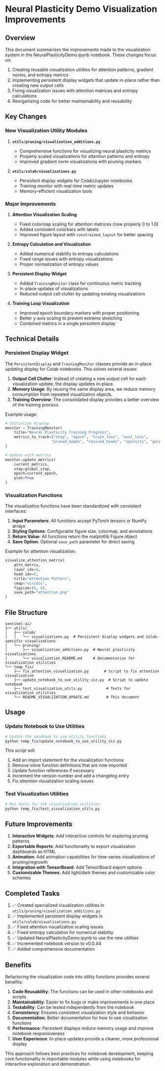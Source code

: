 # Neural Plasticity Demo Visualization Improvements

## Overview

This document summarizes the improvements made to the visualization system in the NeuralPlasticityDemo.ipynb notebook. These changes focus on:

1. Creating reusable visualization utilities for attention patterns, gradient norms, and entropy metrics
2. Implementing persistent display widgets that update in-place rather than creating new output cells
3. Fixing visualization issues with attention matrices and entropy calculations
4. Reorganizing code for better maintainability and reusability

## Key Changes

### New Visualization Utility Modules

1. **`utils/pruning/visualization_additions.py`**
   - Comprehensive functions for visualizing neural plasticity metrics
   - Properly scaled visualizations for attention patterns and entropy
   - Improved gradient norm visualizations with pruning markers

2. **`utils/colab/visualizations.py`**
   - Persistent display widgets for Colab/Jupyter notebooks
   - Training monitor with real-time metric updates
   - Memory-efficient visualization tools

### Major Improvements

1. **Attention Visualization Scaling**
   - Fixed colormap scaling for attention matrices (now properly 0 to 1.0)
   - Added consistent colorbars with labels
   - Improved figure layout with `constrained_layout` for better spacing

2. **Entropy Calculation and Visualization**
   - Added numerical stability to entropy calculations
   - Fixed range issues with entropy visualizations
   - Proper normalization of entropy values

3. **Persistent Display Widget**
   - Added `TrainingMonitor` class for continuous metric tracking
   - In-place updates of visualizations
   - Reduced output cell clutter by updating existing visualizations

4. **Training Loop Visualization**
   - Improved epoch boundary markers with proper positioning
   - Better y-axis scaling to prevent extreme stretching
   - Combined metrics in a single persistent display

## Technical Details

### Persistent Display Widget

The `PersistentDisplay` and `TrainingMonitor` classes provide an in-place updating display for Colab notebooks. This solves several issues:

1. **Output Cell Clutter**: Instead of creating a new output cell for each visualization update, the display updates in-place.
2. **Memory Usage**: By reusing the same display area, we reduce memory consumption from repeated visualization objects.
3. **Training Overview**: The consolidated display provides a better overview of the training process.

Example usage:

```python
# Initialize display
monitor = TrainingMonitor(
    title="Neural Plasticity Training Progress",
    metrics_to_track=["step", "epoch", "train_loss", "eval_loss", 
                     "pruned_heads", "revived_heads", "sparsity", "perplexity"]
)

# Update with metrics
monitor.update_metrics(
    current_metrics,
    step=global_step,
    epoch=current_epoch,
    plot=True
)
```

### Visualization Functions

The visualization functions have been standardized with consistent interfaces:

1. **Input Parameters**: All functions accept PyTorch tensors or NumPy arrays
2. **Styling Options**: Configurable figure size, colormap, and annotations
3. **Return Value**: All functions return the matplotlib Figure object
4. **Save Option**: Optional `save_path` parameter for direct saving

Example for attention visualization:

```python
visualize_attention_matrix(
    attn_matrix,
    layer_idx=0,
    head_idx=0,
    title="Attention Pattern",
    cmap="viridis",
    figsize=(8, 6),
    save_path="attention.png"
)
```

## File Structure

```
sentinel-ai/
├── utils/
│   ├── colab/
│   │   └── visualizations.py  # Persistent display widgets and Colab-specific visualizations
│   └── pruning/
│       ├── visualization_additions.py  # Neural plasticity visualizations
│       └── visualization_README.md     # Documentation for visualization utilities
└── temp_fix/
    ├── fix_attention_visualization.py       # Script to fix attention visualization
    ├── update_notebook_to_use_utility_viz.py  # Script to update notebook
    ├── test_visualization_utils.py           # Tests for visualization utilities
    └── README_VISUALIZATION_UPDATE.md        # This document
```

## Usage

### Update Notebook to Use Utilities

```bash
# Update the notebook to use utility functions
python temp_fix/update_notebook_to_use_utility_viz.py
```

This script will:
1. Add an import statement for the visualization functions
2. Remove inline function definitions that are now imported
3. Update function references if necessary
4. Increment the version number and add a changelog entry
5. Fix attention visualization scaling issues

### Test Visualization Utilities

```bash
# Run tests for the visualization utilities
python temp_fix/test_visualization_utils.py
```

## Future Improvements

1. **Interactive Widgets**: Add interactive controls for exploring pruning patterns
2. **Exportable Reports**: Add functionality to export visualization dashboards as HTML
3. **Animation**: Add animation capabilities for time-series visualizations of pruning/regrowth
4. **Integration with TensorBoard**: Add TensorBoard export options
5. **Customizable Themes**: Add light/dark themes and customizable color schemes

## Completed Tasks

1. ✅ Created specialized visualization utilities in `utils/pruning/visualization_additions.py`
2. ✅ Implemented persistent display widgets in `utils/colab/visualizations.py`
3. ✅ Fixed attention visualization scaling issues
4. ✅ Fixed entropy calculation for numerical stability
5. ✅ Updated NeuralPlasticityDemo.ipynb to use the new utilities
6. ✅ Incremented notebook version to v0.0.44
7. ✅ Added comprehensive documentation

## Benefits

Refactoring the visualization code into utility functions provides several benefits:

1. **Code Reusability**: The functions can be used in other notebooks and scripts
2. **Maintainability**: Easier to fix bugs or make improvements in one place
3. **Testability**: Can be tested independently from the notebook
4. **Consistency**: Ensures consistent visualization style and behavior
5. **Documentation**: Better documentation for how to use visualization functions
6. **Performance**: Persistent displays reduce memory usage and improve notebook responsiveness
7. **User Experience**: In-place updates provide a cleaner, more professional display

This approach follows best practices for notebook development, keeping core functionality in importable modules while using notebooks for interactive exploration and demonstration.